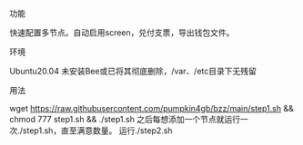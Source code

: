 
功能

快速配置多节点。自动启用screen，兑付支票，导出钱包文件。

环境

Ubuntu20.04
未安装Bee或已将其彻底删除，/var、/etc目录下无残留


用法

wget https://raw.githubusercontent.com/pumpkin4gb/bzz/main/step1.sh && chmod 777 step1.sh && ./step1.sh
之后每想添加一个节点就运行一次./step1.sh，直至满意数量。
运行./step2.sh
